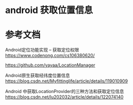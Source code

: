 # android 获取位置信息

# 参考文档
Android定位功能实现 – 获取定位权限
https://www.codenong.com/cs106380620/

https://github.com/yayaa/LocationManager

Android原生获取经纬度位置信息
https://blog.csdn.net/Myfittinglife/article/details/119010909

Android 中获取LocationProvider的三种方法和获取定位信息
https://blog.csdn.net/lu202032/article/details/122074140

